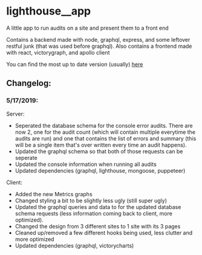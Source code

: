 # lighthouse__app
A little app to run audits on a site and present them to a front end

Contains a backend made with node, graphql, express, and some leftover restful junk (that was used before graphql).
Also contains a frontend made with react, victorygraph, and apollo client

You can find the most up to date version (usually) [here](https://volence.dev/lighthouse_app/)

## Changelog:

### 5/17/2019:
Server:
- Seperated the database schema for the console error audits. There are now 2, one for the audit count (which will contain multiple everytime the audits are run) and one that contains the list of errors and summary (this will be a single item that's over written every time an audit happens).
- Updated the graphql schema so that both of those requests can be seperate
- Updated the console information when running all audits
- Updated dependencies (graphql, lighthouse, mongoose, puppeteer)

Client:
- Added the new Metrics graphs
- Changed styling a bit to be slightly less ugly (still super ugly)
- Updated the graphql queries and data to for the updated database schema requests (less information coming back to client, more optimized).
- Changed the design from 3 different sites to 1 site with its 3 pages
- Cleaned up/removed a few different hooks being used, less clutter and more optimized
- Updated dependencies (graphql, victorycharts)

